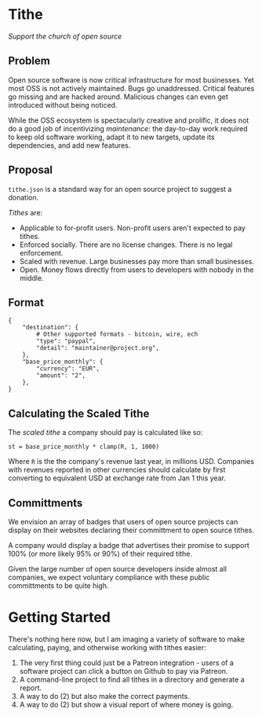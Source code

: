 # Tithe

*Support the church of open source*

## Problem

Open source software is now critical infrastructure for most businesses. Yet most OSS is not actively maintained. Bugs go unaddressed. Critical features go missing and are hacked around. Malicious changes can even get introduced without being noticed.

While the OSS ecosystem is spectacularly creative and prolific, it does not do a good job of incentivizing *maintenance*: the day-to-day work required to keep old software working, adapt it to new targets, update its dependencies, and add new features.

## Proposal

`tithe.json` is a standard way for an open source project to suggest a donation.

*Tithes* are:

* Applicable to for-profit users. Non-profit users aren't expected to pay tithes.
* Enforced socially. There are no license changes. There is no legal enforcement.
* Scaled with revenue. Large businesses pay more than small businesses.
* Open. Money flows directly from users to developers with nobody in the middle.

## Format

```
{
    "destination": {
        # Other supported formats - bitcoin, wire, ech
        "type": "paypal",
        "detail": "maintainer@project.org",
    },
    "base_price_monthly": {
        "currency": "EUR",
        "amount": "2",
    },
}
```

## Calculating the Scaled Tithe

The *scaled tithe* a company should pay is calculated like so:

```
st = base_price_monthly * clamp(R, 1, 1000)
```

Where `R` is the the company's revenue last year, in millions USD. Companies with revenues reported in other currencies should calculate by first converting to equivalent USD at exchange rate from Jan 1 this year.

## Committments

We envision an array of badges that users of open source projects can display on their websites declaring their committment to open source tithes.

A company would display a badge that advertises their promise to support 100% (or more likely 95% or 90%) of their required tithe.

Given the large number of open source developers inside almost all companies, we expect voluntary compliance with these public committments to be quite high.

# Getting Started

There's nothing here now, but I am imaging a variety of software to make calculating, paying, and otherwise working with tithes easier:

1. The very first thing could just be a Patreon integration - users of a software project can click a button on Github to pay via Patreon.
2. A command-line project to find all tithes in a directory and generate a report.
3. A way to do (2) but also make the correct payments.
4. A way to do (2) but show a visual report of where money is going.
